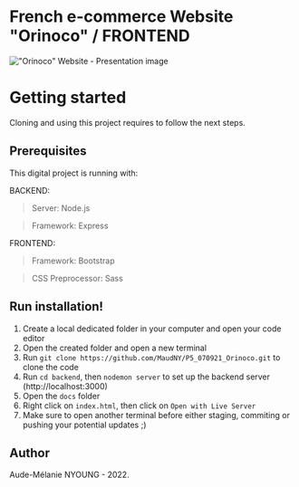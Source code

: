 # French e-commerce Website "Orinoco" / FRONTEND


!["Orinoco" Website - Presentation image](https://github.com/MaudNY/P5_070921_Orinoco/blob/main/Orinoco-photo.jpg "Orinoco website presentation image")

<h1>Getting started</h1>

Cloning and using this project requires to follow the next steps.

<h2>Prerequisites</h2>

This digital project is running with:

BACKEND:

> Server: Node.js

> Framework: Express

FRONTEND:

> Framework: Bootstrap

> CSS Preprocessor: Sass

<h2>Run installation!</h2>

1. Create a local dedicated folder in your computer and open your code editor
2. Open the created folder and open a new terminal
3. Run ` git clone https://github.com/MaudNY/P5_070921_Orinoco.git ` to clone the code
4. Run ` cd backend `, then ` nodemon server ` to set up the backend server (http://localhost:3000) 
5. Open the ` docs ` folder
6. Right click on ` index.html `, then click on ` Open with Live Server `
7. Make sure to open another terminal before either staging, commiting or pushing your potential updates ;)

<h2>Author</h2>

Aude-Mélanie NYOUNG - 2022.
